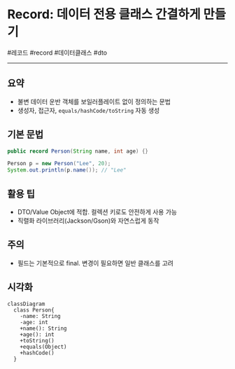 # Record: 데이터 전용 클래스 간결하게 만들기

#레코드 #record #데이터클래스 #dto

---

## 요약

- 불변 데이터 운반 객체를 보일러플레이트 없이 정의하는 문법
- 생성자, 접근자, `equals/hashCode/toString` 자동 생성

## 기본 문법

```java
public record Person(String name, int age) {}

Person p = new Person("Lee", 20);
System.out.println(p.name()); // "Lee"
```

## 활용 팁

- DTO/Value Object에 적합. 컬렉션 키로도 안전하게 사용 가능
- 직렬화 라이브러리(Jackson/Gson)와 자연스럽게 동작

## 주의

- 필드는 기본적으로 final. 변경이 필요하면 일반 클래스를 고려

## 시각화

```mermaid
classDiagram
  class Person{
    -name: String
    -age: int
    +name(): String
    +age(): int
    +toString()
    +equals(Object)
    +hashCode()
  }
```
